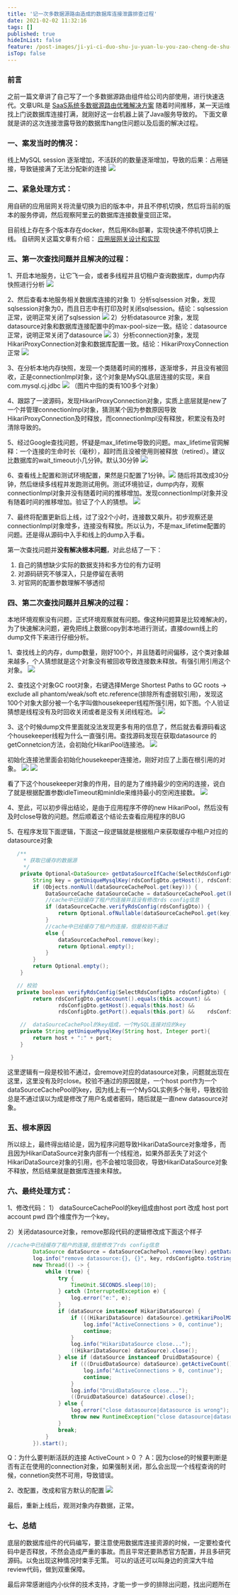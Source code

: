 ```yaml
---
title: '记一次多数据源路由造成的数据库连接泄露排查过程'
date: 2021-02-02 11:32:16
tags: []
published: true
hideInList: false
feature: /post-images/ji-yi-ci-duo-shu-ju-yuan-lu-you-zao-cheng-de-shu-ju-ku-lian-jie-nei-cun-xie-lu.jpg
isTop: false
---
```

### 前言
之前一篇文章讲了自己写了一个多数据源路由组件给公司内部使用，进行快速迭代。文章URL是 [SaaS系统多数据源路由优雅解决方案](https://zhangyaoo.github.io/post/saas-xi-tong-duo-shu-ju-yuan-lu-you-you-ya-jie-jue-fang-an)
随着时间推移，某一天运维找上门说数据库连接打满，就刚好这一台机器上装了Java服务导致的。
下面文章就是讲的这次连接泄露导致的数据库hang住问题以及后面的解决过程。

### 一、案发当时的情况：
线上MySQL session 逐渐增加，不活跃的的数量逐渐增加，导致的后果：占用链接，导致链接满了无法分配新的连接
![](https://zhangyaoo.github.io/post-images/1612261925869.jpg)

### 二、紧急处理方式：
用自研的应用层网关将流量切换为旧的版本中，并且不停机切换，然后将当前的版本的服务停调，然后观察阿里云的数据库连接数量变回正常。

目前线上存在多个版本存在docker，然后用K8s部署，实现快速不停机切换上线。
自研网关这篇文章有介绍： [应用层网关设计和实现](https://zhangyaoo.github.io/post/ying-yong-ceng-wang-guan-she-ji-yu-shi-xian)

###  三、第一次查找问题并且解决的过程：
1、开启本地服务，让它飞一会，或者多线程并且切租户查询数据库，dump内存快照进行分析
![](https://zhangyaoo.github.io/post-images/1612253583270.png)

2、然后查看本地服务相关数据库连接的对象
        1）分析sqlsession 对象，发现sqlsession对象为0，而且日志中有打印及时关闭sqlsession。结论：sqlsession正常，说明正常关闭了sqlsession
        ![](https://zhangyaoo.github.io/post-images/1612237357285.png)
        2）分析datasource 对象，发现datasource对象和数据库连接配置中的max-pool-size一致。结论：datasource正常，说明正常关闭了datasource
        ![](https://zhangyaoo.github.io/post-images/1612237380060.png)
        3）分析connection对象，发现HikariProxyConnection对象和数据库配置一致。结论：HikariProxyConnection正常
        ![](https://zhangyaoo.github.io/post-images/1612237411657.png)

3、在分析本地内存快照，发现一个类随着时间的推移，逐渐增多，并且没有被回收，正是connectionImpl对象，这个对象是MySQL底层连接的实现，来自com.mysql.cj.jdbc
![](https://zhangyaoo.github.io/post-images/1612237433473.png)
（图片中指的类有100多个对象）

4、跟踪了一波源码，发现HikariProxyConnection对象，实质上底层就是new了一个并管理connectionImpl对象，猜测某个因为参数原因导致HikariProxyConnection及时释放，而connectionImpl没有释放，积累没有及时清除导致的。

5、经过Google查找问题，怀疑是max_lifetime导致的问题。max_lifetime官网解释：一个连接的生命时长（毫秒），超时而且没被使用则被释放（retired）。建议比数据库的wait_timeout小几分钟。默认30分钟
![](https://zhangyaoo.github.io/post-images/1612237640791.png)

6、查看线上配置和测试环境配置，果然是只配置了1分钟。![](https://zhangyaoo.github.io/post-images/1612262047685.jpg)
随后将其改成30分钟，然后继续多线程并发跑测试用例。测试环境验证，dump内存，观察connectionImpl对象并没有随着时间的推移增加。发现connectionImpl对象并没有随着时间的推移增加。验证了个人的猜想。
![](https://zhangyaoo.github.io/post-images/1612237699007.png)

7、最终将配置更新后上线，过了没2个小时，连接数又飙升。初步观察还是connectionImpl对象增多，连接没有释放。所以认为，不是max_lifetime配置的问题。还是得从源码中入手和线上的dump入手看。

第一次查找问题并**没有解决根本问题**，对此总结了一下：
1. 自己的猜想缺少实际的数据支持和多方位的有力证明
2. 对源码研究不够深入，只是停留在表明
3. 对官网的配置参数理解不够透彻

###  四、第二次查找问题并且解决的过程：
本地环境观察没有问题，正式环境观察就有问题。像这种问题算是比较难解决的，为了快速解决问题，避免把线上数据copy到本地进行测试，直接down线上的dump文件下来进行仔细分析。

1、查找线上的内存，dump数量，刚好100个，并且随着时间偏移，这个类对象越来越多，个人猜想就是这个对象没有被回收导致连接数未释放。有强引用引用这个对象。
![](https://zhangyaoo.github.io/post-images/1612420897419.png)

2、查找这个对象GC root对象，右键选择Merge Shortest Paths to GC roots -> exclude all phantom/weak/soft etc.reference(排除所有虚弱软引用)，发现这100个对象大部分被一个名字叫做housekeeper线程所强引用，如下图。个人验证猜想是线程没有及时回收关闭或者是没有关闭线程池。
![](https://zhangyaoo.github.io/post-images/1612423498302.png)

3、这个时候dump文件里面就没法发现更多有用的信息了，然后就去看源码看这个housekeeper线程为什么一直强引用。查找源码发现在获取datasource 的 getConnetcion方法，会初始化HikariPool连接池。
![](https://zhangyaoo.github.io/post-images/1612423896839.png)

初始化连接池里面会初始化housekeeper连接池，刚好对应了上面在根引用的对象。
![](https://zhangyaoo.github.io/post-images/1612423966034.png)
![](https://zhangyaoo.github.io/post-images/1612425624943.png)

看了下这个housekeeper对象的作用，目的是为了维持最少的空闲的连接，说白了就是根据配置参数idleTimeout和minIdle来维持最小的空闲连接数。
![](https://zhangyaoo.github.io/post-images/1612425545450.png)

4、至此，可以初步得出结论，是由于应用程序不停的new HikariPool，然后没有及时close导致的问题。然后顺着这个结论去查看应用程序的BUG

5、在程序发现下面逻辑，下面这一段逻辑就是根据租户来获取缓存中租户对应的datasource对象
```java
   /**
     * 获取已缓存的数据源
     */
    private Optional<DataSource> getDataSourceIfCache(SelectRdsConfigDto rdsConfigDto) {
        String key = getUniqueMysqlKey(rdsConfigDto.getHost(), rdsConfigDto.getPort());
        if (Objects.nonNull(dataSourceCachePool.get(key))) {
            DataSourceCache dataSourceCache = dataSourceCachePool.get(key);
            //cache中已经缓存了租户的连接并且没有修改rds config信息
            if (dataSourceCache.verifyRdsConfig(rdsConfigDto)) {
                return Optional.ofNullable(dataSourceCachePool.get(key).getDataSource());
            }
            //cache中已经缓存了租户的连接，但是校验不通过
            else {
                dataSourceCachePool.remove(key);
                return Optional.empty();
            }
        }
        return Optional.empty();
    }

   // 校验
   private boolean verifyRdsConfig(SelectRdsConfigDto rdsConfigDto) {
        return rdsConfigDto.getAccount().equals(this.account) &&
                rdsConfigDto.getHost().equals(this.host) &&
                rdsConfigDto.getPort().equals(this.port) &&    rdsConfigDto.getPwd().equals(this.pwd) &&；

    //  dataSourceCachePool的key组成，一个MySQL连接对应的key
    private String getUniqueMysqlKey(String host, Integer port){
        return host + ":" + port;
    }

 }
```
这里逻辑有一段是校验不通过，会remove对应的datasource对象，问题就出现在这里，这里没有及时close。校验不通过的原因就是，一个host port作为一个dataSourceCachePool的key，因为线上有一个MySQL实例多个账号，导致校验总是不通过误以为成是修改了用户名或者密码，随后就是一直new datasource对象。


###  五、根本原因
所以综上，最终得出结论是，因为程序问题导致HikariDataSource对象增多，而且因为HikariDataSource对象内部有一个线程池，如果外部丢失了对这个HikariDataSource对象的引用，也不会被垃圾回收，导致HikariDataSource对象不释放，然后结果就是数据库连接未释放。

### 六、最终处理方式：
1、修改代码：
1） dataSourceCachePool的key组成由host port 改成 host port account pwd 四个维度作为一个key。

2）关闭datasource对象，remove那段代码的逻辑修改成下面这个样子
```java
//cache中已经缓存了租户的连接,但是修改了rds config信息
        DataSource dataSource = dataSourceCachePool.remove(key).getDataSource();
        log.info("remove datasource:{}, {}", key, rdsConfigDto.toString());
        new Thread(() -> {
            while (true) {
                try {
                    TimeUnit.SECONDS.sleep(10);
                } catch (InterruptedException e) {
                    log.error("e:", e);
                }
                if (dataSource instanceof HikariDataSource) {
                    if (((HikariDataSource) dataSource).getHikariPoolMXBean().getActiveConnections() > 0){
                        log.info("ActiveConnections > 0, continue");
                        continue;
                    }
                    log.info("HikariDataSource close...");
                    ((HikariDataSource) dataSource).close();
                } else if (dataSource instanceof DruidDataSource) {
                    if (((DruidDataSource) dataSource).getActiveCount() > 0) {
                        log.info("ActiveConnections > 0, continue");
                        continue;
                    }
                    log.info("DruidDataSource close...");
                    ((DruidDataSource) dataSource).close();
                } else {
                    log.error("close datasource|datasource is wrong");
                    throw new RuntimeException("close datasource|datasource is wrong");
                }
                break;
            }
        }).start();
```

Q：为什么要判断活跃的连接 ActiveCount > 0 ？
A：因为close的时候要判断是否有正在使用的connection对象，如果强制关闭，那么会出现一个线程查询的时候，connetion突然不可用，导致错误。

2、改配置，改成和官方默认的配置
![](https://zhangyaoo.github.io/post-images/1612426469625.png)

最后，重新上线后，观测对象内存数据，正常。

### 七、总结
底层的数据库组件的代码编写，要注意使用数据库连接资源的时候，一定要检查代码中是否释放，不然会造成严重的事故。而且平常还要熟悉官方配置，并且多研究源码。以免出现这种情况时束手无策。
可以的话还可以叫身边的资深大牛给review代码，做到双重保障。

最后非常感谢组内小伙伴的技术支持，才能一步一步的排除出问题，找出问题所在